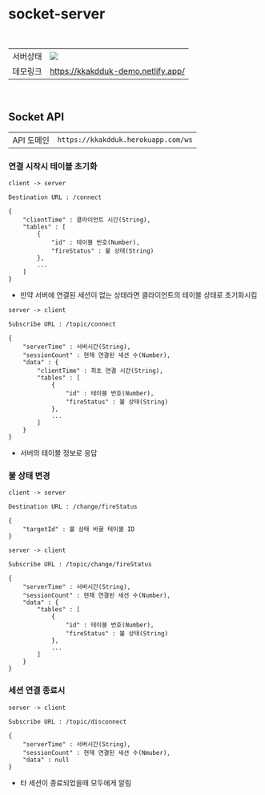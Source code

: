# socket-server

<br>

<table>
<tr>
<td>서버상태</td>
<td><image src="https://img.shields.io/website?down_message=DOWN&up_message=UP&label=server&url=https://kkakdduk.herokuapp.com/health"/> </td>
</tr>

<tr>
<td>데모링크</td>
<td><a href="https://kkakdduk-demo.netlify.app/">https://kkakdduk-demo.netlify.app/</a></td>
</tr>
</table>

<br>

## Socket API

<table>
<tr>
<td>API 도메인</td>
<td><code>https://kkakdduk.herokuapp.com/ws</code></td>
</tr>
</table>

### 연결 시작시 테이블 초기화

`client -> server`

```
Destination URL : /connect

{
    "clientTime" : 클라이언트 시간(String),
    "tables" : [
        {
            "id" : 테이블 번호(Number),
            "fireStatus" : 불 상태(String)
        },
        ...
    ] 
}
```

- 만약 서버에 연결된 세션이 없는 상태라면 클라이언트의 테이블 상태로 초기화시킴

`server -> client`

```
Subscribe URL : /topic/connect

{
    "serverTime" : 서버시간(String),
    "sessionCount" : 현재 연결된 세션 수(Number),
    "data" : {
        "clientTime" : 최초 연결 시간(String),
        "tables" : [
            {
                "id" : 테이블 번호(Number),
                "fireStatus" : 불 상태(String)
            },
            ...
        ]
    }
}
```

- 서버의 테이블 정보로 응답

### 불 상태 변경

`client -> server`

```
Destination URL : /change/fireStatus

{
    "targetId" : 불 상태 바꿀 테이블 ID
}
```

`server -> client`

```
Subscribe URL : /topic/change/fireStatus

{
    "serverTime" : 서버시간(String),
    "sessionCount" : 현재 연결된 세션 수(Number),
    "data" : {
        "tables" : [
            {
                "id" : 테이블 번호(Number),
                "fireStatus" : 불 상태(String)
            },
            ...
        ]
    }
}
```

### 세션 연결 종료시

`server -> client`

```
Subscribe URL : /topic/disconnect

{
    "serverTime" : 서버시간(String),
    "sessionCount" : 현재 연결된 세션 수(Nmuber),
    "data" : null
}
```

- 타 세션이 종료되었을때 모두에게 알림

<br>
